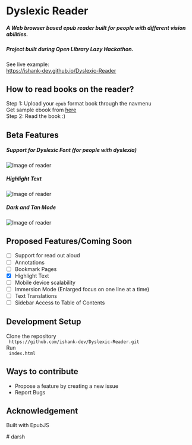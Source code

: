 # Dyslexic Reader
##### A Web browser based epub reader built for people with different vision abilities.
##### Project built during Open Library Lazy Hackathon.
See live example:<br>
https://ishank-dev.github.io/Dyslexic-Reader<br>

## How to read books on the reader?
Step 1: Upload your ``epub`` format book through the navmenu<br>
Get sample ebook from [here](https://www.gutenberg.org/ebooks/1342.epub.noimages?session_id=ce612f3267d1f8574d03b4ba89b783d578118854)<br>
Step 2: Read the book :) 

## Beta Features
##### Support for Dyslexic Font (for people with dyslexia)
![Image of reader](https://github.com/ishank-dev/epub-reader/blob/master/docs/1.png)
##### Highlight Text
![Image of reader](https://github.com/ishank-dev/epub-reader/blob/master/docs/3.png)
##### Dark and Tan Mode
![Image of reader](https://github.com/ishank-dev/epub-reader/blob/master/docs/4.png)


## Proposed Features/Coming Soon
- [ ] Support for read out aloud
- [ ] Annotations
- [ ] Bookmark Pages
- [x] Highlight Text
- [ ] Mobile device scalability
- [ ] Immersion Mode (Enlarged focus on one line at a time) 
- [ ] Text Translations
- [ ] Sidebar Access to Table of Contents

## Development Setup
Clone the repository<br>
`` https://github.com/ishank-dev/Dyslexic-Reader.git``<br>
Run <br>
`` index.html``

## Ways to contribute
- Propose a feature by creating a new issue
- Report Bugs
## Acknowledgement 
Built with EpubJS




#   d a r s h  
 